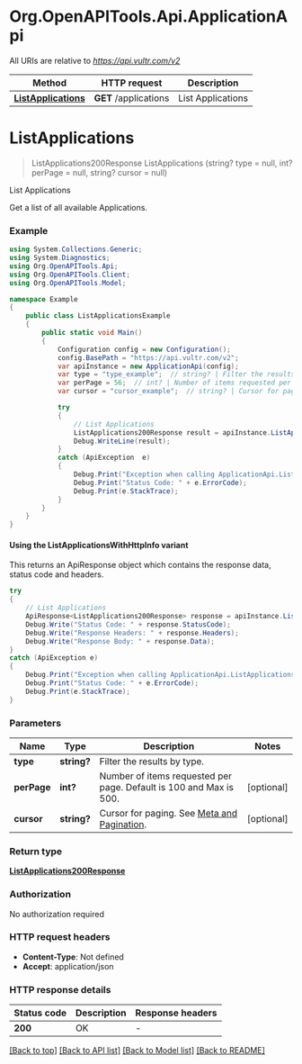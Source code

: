 # Org.OpenAPITools.Api.ApplicationApi

All URIs are relative to *https://api.vultr.com/v2*

| Method | HTTP request | Description |
|--------|--------------|-------------|
| [**ListApplications**](ApplicationApi.md#listapplications) | **GET** /applications | List Applications |

<a id="listapplications"></a>
# **ListApplications**
> ListApplications200Response ListApplications (string? type = null, int? perPage = null, string? cursor = null)

List Applications

Get a list of all available Applications.

### Example
```csharp
using System.Collections.Generic;
using System.Diagnostics;
using Org.OpenAPITools.Api;
using Org.OpenAPITools.Client;
using Org.OpenAPITools.Model;

namespace Example
{
    public class ListApplicationsExample
    {
        public static void Main()
        {
            Configuration config = new Configuration();
            config.BasePath = "https://api.vultr.com/v2";
            var apiInstance = new ApplicationApi(config);
            var type = "type_example";  // string? | Filter the results by type.  |   | Type | Description | | - | - -- -- - | - -- -- -- -- -- -- | |   | all | All available application types | |   | marketplace | Marketplace applications | |   | one-click | Vultr One-Click applications | (optional) 
            var perPage = 56;  // int? | Number of items requested per page. Default is 100 and Max is 500. (optional) 
            var cursor = "cursor_example";  // string? | Cursor for paging. See [Meta and Pagination](#section/Introduction/Meta-and-Pagination). (optional) 

            try
            {
                // List Applications
                ListApplications200Response result = apiInstance.ListApplications(type, perPage, cursor);
                Debug.WriteLine(result);
            }
            catch (ApiException  e)
            {
                Debug.Print("Exception when calling ApplicationApi.ListApplications: " + e.Message);
                Debug.Print("Status Code: " + e.ErrorCode);
                Debug.Print(e.StackTrace);
            }
        }
    }
}
```

#### Using the ListApplicationsWithHttpInfo variant
This returns an ApiResponse object which contains the response data, status code and headers.

```csharp
try
{
    // List Applications
    ApiResponse<ListApplications200Response> response = apiInstance.ListApplicationsWithHttpInfo(type, perPage, cursor);
    Debug.Write("Status Code: " + response.StatusCode);
    Debug.Write("Response Headers: " + response.Headers);
    Debug.Write("Response Body: " + response.Data);
}
catch (ApiException e)
{
    Debug.Print("Exception when calling ApplicationApi.ListApplicationsWithHttpInfo: " + e.Message);
    Debug.Print("Status Code: " + e.ErrorCode);
    Debug.Print(e.StackTrace);
}
```

### Parameters

| Name | Type | Description | Notes |
|------|------|-------------|-------|
| **type** | **string?** | Filter the results by type.  |   | Type | Description | | - | - -- -- - | - -- -- -- -- -- -- | |   | all | All available application types | |   | marketplace | Marketplace applications | |   | one-click | Vultr One-Click applications | | [optional]  |
| **perPage** | **int?** | Number of items requested per page. Default is 100 and Max is 500. | [optional]  |
| **cursor** | **string?** | Cursor for paging. See [Meta and Pagination](#section/Introduction/Meta-and-Pagination). | [optional]  |

### Return type

[**ListApplications200Response**](ListApplications200Response.md)

### Authorization

No authorization required

### HTTP request headers

 - **Content-Type**: Not defined
 - **Accept**: application/json


### HTTP response details
| Status code | Description | Response headers |
|-------------|-------------|------------------|
| **200** | OK |  -  |

[[Back to top]](#) [[Back to API list]](../README.md#documentation-for-api-endpoints) [[Back to Model list]](../README.md#documentation-for-models) [[Back to README]](../README.md)

